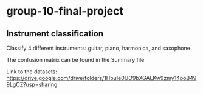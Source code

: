 # group-10-final-project

## Instrument classification

Classify 4 different instruments: guitar, piano, harmonica, and saxophone

The confusion matrix can be found in the Summary file

Link to the datasets: https://drive.google.com/drive/folders/1HbuIe0UO9bXGALKw9zmy14poB499LgCZ?usp=sharing
